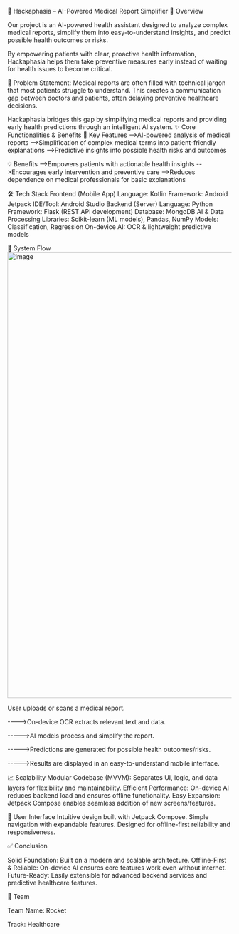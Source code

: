 🚀 Hackaphasia – AI-Powered Medical Report Simplifier
📌 Overview

Our project is an AI-powered health assistant designed to analyze complex medical reports, simplify them into easy-to-understand insights, and predict possible health outcomes or risks.

By empowering patients with clear, proactive health information, Hackaphasia helps them take preventive measures early instead of waiting for health issues to become critical.

🏥 Problem Statement:
Medical reports are often filled with technical jargon that most patients struggle to understand. This creates a communication gap between doctors and patients, often delaying preventive healthcare decisions.

Hackaphasia bridges this gap by simplifying medical reports and providing early health predictions through an intelligent AI system.
✨ Core Functionalities & Benefits
🔑 Key Features
-->AI-powered analysis of medical reports
-->Simplification of complex medical terms into patient-friendly explanations
-->Predictive insights into possible health risks and outcomes

💡 Benefits
-->Empowers patients with actionable health insights
-->Encourages early intervention and preventive care
-->Reduces dependence on medical professionals for basic explanations

🛠️ Tech Stack
Frontend (Mobile App)
    Language: Kotlin
Framework: Android Jetpack
IDE/Tool: Android Studio
Backend (Server)
    Language: Python
Framework: Flask (REST API development)
Database: MongoDB
AI & Data Processing
Libraries: Scikit-learn (ML models), Pandas, NumPy
Models: Classification, Regression
On-device AI: OCR & lightweight predictive models

🔄 System Flow
<img width="2175" height="1000" alt="image" src="https://github.com/user-attachments/assets/d07df1c9-84b5-4d6b-b0bc-20110ef9e560" />



User uploads or scans a medical report.

---->On-device OCR extracts relevant text and data.

----->AI models process and simplify the report.

----->Predictions are generated for possible health outcomes/risks.

----->Results are displayed in an easy-to-understand mobile interface.

📈 Scalability
Modular Codebase (MVVM): Separates UI, logic, and data layers for flexibility and maintainability.
Efficient Performance: On-device AI reduces backend load and ensures offline functionality.
Easy Expansion: Jetpack Compose enables seamless addition of new screens/features.

📲 User Interface
Intuitive design built with Jetpack Compose.
Simple navigation with expandable features.
Designed for offline-first reliability and responsiveness.

✅ Conclusion

Solid Foundation: Built on a modern and scalable architecture.
Offline-First & Reliable: On-device AI ensures core features work even without internet.
Future-Ready: Easily extensible for advanced backend services and predictive healthcare features.

👥 Team

Team Name: Rocket

Track: Healthcare
